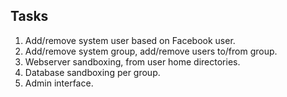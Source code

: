 ## Tasks

1. Add/remove system user based on Facebook user.
2. Add/remove system group, add/remove users to/from group.
3. Webserver sandboxing, from user home directories.
4. Database sandboxing per group.
5. Admin interface.
